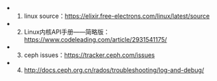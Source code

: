 - 1. linux source：https://elixir.free-electrons.com/linux/latest/source
- 2. Linux内核API手册——简略版：https://www.codeleading.com/article/2931541175/
- 3. ceph issues：https://tracker.ceph.com/issues
- 4. http://docs.ceph.org.cn/rados/troubleshooting/log-and-debug/
